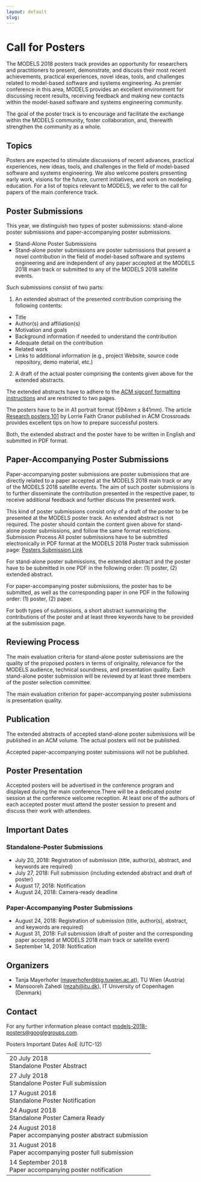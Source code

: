 ```yaml
---
layout: default
slug:  
---
```

<div class="row">
 <div class="col-md-8" markdown="1">

# Call for Posters

The MODELS 2018 posters track provides an opportunity for researchers and practitioners to present, demonstrate, and discuss their most recent achievements, practical experiences, novel ideas, tools, and challenges related to model-based software and systems engineering. As premier conference in this area, MODELS provides an excellent environment for discussing recent results, receiving feedback and making new contacts within the model-based software and systems engineering community.

The goal of the poster track is to encourage and facilitate the exchange within the MODELS community, foster collaboration, and, therewith strengthen the community as a whole. 

## Topics
Posters are expected to stimulate discussions of recent advances, practical experiences, new ideas, tools, and challenges in the field of model-based software and systems engineering. We also welcome posters presenting early work, visions for the future, current initiatives, and work on modeling education. For a list of topics relevant to MODELS, we refer to the call for papers of the main conference track.

## Poster Submissions
This year, we distinguish two types of poster submissions: stand-alone poster submissions and paper-accompanying poster submissions.
* Stand-Alone Poster Submissions
* Stand-alone poster submissions are poster submissions that present a novel contribution in the field of model-based software and systems engineering and are independent of any paper accepted at the MODELS 2018 main track or submitted to any of the MODELS 2018 satellite events. 

Such submissions consist of two parts:

1. An extended abstract of the presented contribution comprising the following contents:
* Title
* Author(s) and affiliation(s)
* Motivation and goals
* Background information if needed to understand the contribution
* Adequate detail on the contribution
* Related work
* Links to additional information (e.g., project Website, source code repository, demo material, etc.)

2. A draft of the actual poster comprising the contents given above for the extended abstracts.

The extended abstracts have to adhere to the [ACM sigconf formatting instructions](https://www.acm.org/publications/proceedings-template) and are restricted to two pages.

The posters have to be in A1 portrait format (594mm x 841mm). The article [Research posters 101](https://doi.org/10.1145/332132.332138) by Lorrie Faith Cranor published in ACM Crossroads provides excellent tips on how to prepare successful posters.

Both, the extended abstract and the poster have to be written in English and submitted in PDF format.

## Paper-Accompanying Poster Submissions
Paper-accompanying poster submissions are poster submissions that are directly related to a paper accepted at the MODELS 2018 main track or any of the MODELS 2018 satellite events. The aim of such poster submissions is to further disseminate the contribution presented in the respective paper, to receive additional feedback and further discuss the presented work.

This kind of poster submissions consist only of a draft of the poster to be presented at the MODELS poster track. An extended abstract is not required. The poster should contain the content given above for stand-alone poster submissions, and follow the same format restrictions.
Submission Process
All poster submissions have to be submitted electronically in PDF format at the MODELS 2018 Poster track submission page: [Posters Submission Link](https://easychair.org/conferences/?conf=models2018)

For stand-alone poster submissions, the extended abstract and the poster have to be submitted in one PDF in the following order: (1) poster, (2) extended abstract.

For paper-accompanying poster submissions, the poster has to be submitted, as well as the corresponding paper in one PDF in the following order: (1) poster, (2) paper.

For both types of submissions, a short abstract summarizing the contributions of the poster and at least three keywords have to be provided at the submission page.

## Reviewing Process
The main evaluation criteria for stand-alone poster submissions are the quality of the proposed posters in terms of originality, relevance for the MODELS audience, technical soundness, and presentation quality. Each stand-alone poster submission will be reviewed by at least three members of the poster selection committee.

The main evaluation criterion for paper-accompanying poster submissions is presentation quality.

## Publication
The extended abstracts of accepted stand-alone poster submissions will be published in an ACM volume. The actual posters will not be published.

Accepted paper-accompanying poster submissions will not be published.

## Poster Presentation
Accepted posters will be advertised in the conference program and displayed during the main conference.There will be a dedicated poster session at the conference welcome reception. At least one of the authors of each accepted poster must attend the poster session to present and discuss their work with attendees.
## Important Dates

### Standalone-Poster Submissions
* July 20, 2018: Registration of submission (title, author(s), abstract, and keywords are required)
* July 27, 2018: Full submission (including extended abstract and draft of poster)
* August 17, 2018: Notification
* August 24, 2018: Camera-ready deadline

### Paper-Accompanying Poster Submissions
* August 24, 2018: Registration of submission (title, author(s), abstract, and keywords are required)
* August 31, 2018: Full submission (draft of poster and the corresponding paper accepted at MODELS 2018 main track or satellite event)
* September 14, 2018: Notification 

## Organizers
* Tanja Mayerhofer (mayerhofer@big.tuwien.ac.at), TU Wien (Austria)
* Mansooreh Zahedi (mzah@itu.dk), IT University of Copenhagen (Denmark)

## Contact
For any further information please contact models-2018-posters@googlegroups.com.

</div>
<div id="dates" class="col-md-4">
    <div class="panel panel-primary" style="position: fixed;">
      <div class="panel-heading">
        <div class="panel-title">
           Posters Important Dates<span class="pull-right"> 
                                <span class="glyphicon glyphicon-globe"></span>
                                <span class="glyphicon glyphicon-time"></span>
                                AoE (UTC-12)
                              </span> <br /></div>
      </div>
      <table class="table table-hover important-dates-in-sidebar">
      <tbody>
      <tr>
      <td> 20 July 2018 <br />Standalone Poster Abstract</td>
      </tr>
      <tr>
       <td>27 July 2018 <br />Standalone Poster Full submission</td>
      </tr>
      <tr>
       <td> 17 August 2018 <br />Standalone Poster Notification</td>
      </tr>      
      <tr>
       <td> 24 August 2018 <br />Standalone Poster Camera Ready</td>
      </tr>      
            <tr>
       <td> 24 August 2018 <br />Paper accompanying poster abstract submission</td>
      </tr> 
      <tr>
       <td> 31 August 2018 <br />Paper accompanying poster full submission</td>
      </tr> 
      <tr>
       <td> 14 September 2018 <br />Paper accompanying poster notification</td>
      </tr>
   </tbody>
   </table>  
  </div>
 </div>
</div>


